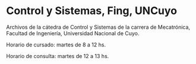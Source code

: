 Control y Sistemas, Fing, UNCuyo
================================

Archivos de la cátedra de Control y Sistemas de la carrera de Mecatrónica, Facultad de Ingeniería, Universidad Nacional de Cuyo.

Horario de cursado: martes de 8 a 12 hs.

Horario de consulta: martes de 12 a 13 hs.
